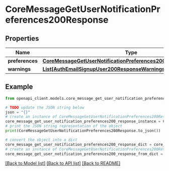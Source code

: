 # CoreMessageGetUserNotificationPreferences200Response


## Properties

Name | Type | Description | Notes
------------ | ------------- | ------------- | -------------
**preferences** | [**CoreMessageGetUserNotificationPreferences200ResponsePreferences**](CoreMessageGetUserNotificationPreferences200ResponsePreferences.md) |  | 
**warnings** | [**List[AuthEmailSignupUser200ResponseWarningsInner]**](AuthEmailSignupUser200ResponseWarningsInner.md) |  | [optional] 

## Example

```python
from openapi_client.models.core_message_get_user_notification_preferences200_response import CoreMessageGetUserNotificationPreferences200Response

# TODO update the JSON string below
json = "{}"
# create an instance of CoreMessageGetUserNotificationPreferences200Response from a JSON string
core_message_get_user_notification_preferences200_response_instance = CoreMessageGetUserNotificationPreferences200Response.from_json(json)
# print the JSON string representation of the object
print(CoreMessageGetUserNotificationPreferences200Response.to_json())

# convert the object into a dict
core_message_get_user_notification_preferences200_response_dict = core_message_get_user_notification_preferences200_response_instance.to_dict()
# create an instance of CoreMessageGetUserNotificationPreferences200Response from a dict
core_message_get_user_notification_preferences200_response_from_dict = CoreMessageGetUserNotificationPreferences200Response.from_dict(core_message_get_user_notification_preferences200_response_dict)
```
[[Back to Model list]](../README.md#documentation-for-models) [[Back to API list]](../README.md#documentation-for-api-endpoints) [[Back to README]](../README.md)



